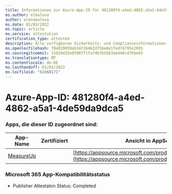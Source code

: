 ```yaml
---
title: Informationen zur Azure-App-ID für 481280f4-a4ed-4862-a5a1-4de59da9dca5
ms.author: elmalova
author: elenamalova
ms.date: 01/03/2022
ms.topic: article
ms.service: attestation
certification_type: attested
description: Alle verfügbaren Sicherheits- und Complianceinformationen für 481280f4-a4ed-4862-a5a1-4de59da9dca5.
ms.openlocfilehash: 78e819050eb34726462d75be6e1fed74795e2895
ms.sourcegitcommit: 15d24d32e05987f1fafdbfb1bb3ab440cd76be03
ms.translationtype: MT
ms.contentlocale: de-DE
ms.lasthandoff: 01/03/2022
ms.locfileid: "61668171"
---
```

# <a name="azure-app-id-481280f4-a4ed-4862-a5a1-4de59da9dca5"></a>Azure-App-ID: 481280f4-a4ed-4862-a5a1-4de59da9dca5


### <a name="apps-associated-with-this-id"></a>Apps, die dieser ID zugeordnet sind:
| **App-Name** | **Zertifiziert** | **Ansicht in AppSource** |
|--------------|---------------|-----------------------|
| [MeasureUp](https://docs.microsoft.com/microsoft-365-app-certification/forward/WA200003111) |  | [https://appsource.microsoft.com/product/office/WA200003111](https://appsource.microsoft.com/product/office/WA200003111) |

### <a name="microsoft-365-app-compliance-status"></a>Microsoft 365 App-Kompatibilitätsstatus
- Publisher Attestaton Status: Completed
